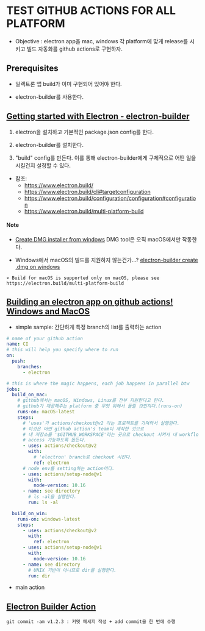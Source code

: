 # TEST GITHUB ACTIONS FOR ALL PLATFORM
* Objective : electron app을 mac, windows 각 platform에 맞게 release를
시키고 빌드 자동화를 github actions로 구현하자.

## Prerequisites
* 일렉트론 앱 build가 이미 구현되어 있어야 한다.

* electron-builder를 사용한다.

## [Getting started with Electron - electron-builder](https://www.youtube.com/watch?v=XEBcBEM9Zj4)
1) electron을 설치하고 기본적인 package.json config를 한다.

2) electron-builder를 설치한다.

3) "build" config를 만든다. 이를 통해 electron-builder에게 구체적으로 어떤 일을 시킬건지 설정할 수 있다.

* 참조:
    - https://www.electron.build/
    - https://www.electron.build/cli#targetconfiguration
    - https://www.electron.build/configuration/configuration#configuration
    - https://www.electron.build/multi-platform-build

#### Note
* [Create DMG installer from windows](https://github.com/electron-userland/electron-builder/issues/1591)
DMG tool은 오직 macOS에서만 작동한다.

* Windows에서 macOS의 빌드를 지원하지 않는건가...?
[electron-builder create .dmg on windows](https://stackoverflow.com/questions/57982770/electron-builder-create-dmg-on-windows)
~~~
⨯ Build for macOS is supported only on macOS, please see https://electron.build/multi-platform-build
~~~

## [Building an electron app on github actions! Windows and MacOS](https://medium.com/@johnjjung/building-an-electron-app-on-github-actions-windows-and-macos-53ab69703f7c)

* simple sample:
    간단하게 특정 branch의 list를 출력하는 action
~~~yml
# name of your github action
name: CI
# this will help you specify where to run
on:
  push:
    branches:
      - electron

# this is where the magic happens, each job happens in parallel btw
jobs:
  build_on_mac:
    # github에서는 macOS, Windows, Linux를 전부 지원한다고 한다.
    # github가 제공해주는 platform 중 무엇 위에서 돌릴 것인지다.(runs-on)
    runs-on: macOS-latest
    steps:
      # 'uses'가 actions/checkout@v2 라는 프로젝트를 가져와서 실행한다.
      # 이것은 어떤 github action's team이 제작한 것으로
      # 내 저장소를 '$GITHUB_WORKSPACE'라는 곳으로 checkout 시켜서 내 workflow가
      # access 가능하도록 돕는다.
      - uses: actions/checkout@v2
        with:
          # 'electron' branch로 checkout 시킨다.
          ref: electron
      # node env를 setting하는 action이다.
      - uses: actions/setup-node@v1
        with:
          node-version: 10.16
      - name: see directory
        # ls -al을 실행한다.
        run: ls -al

  build_on_win:
    runs-on: windows-latest
    steps:
      - uses: actions/checkout@v2
        with:
          ref: electron
      - uses: actions/setup-node@v1
        with:
          node-version: 10.16
      - name: see directory
        # UNIX 기반이 아니므로 dir를 실행한다.
        run: dir
~~~

* main action

## [Electron Builder Action](https://github.com/marketplace/actions/electron-builder-action)

~~~
git commit -am v1.2.3 : 커밋 메세지 작성 + add commit을 한 번에 수행
~~~
